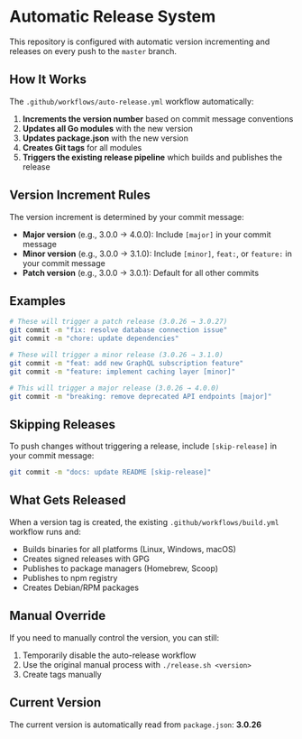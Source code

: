 # Automatic Release System

This repository is configured with automatic version incrementing and releases on every push to the `master` branch.

## How It Works

The `.github/workflows/auto-release.yml` workflow automatically:

1. **Increments the version number** based on commit message conventions
2. **Updates all Go modules** with the new version
3. **Updates package.json** with the new version
4. **Creates Git tags** for all modules
5. **Triggers the existing release pipeline** which builds and publishes the release

## Version Increment Rules

The version increment is determined by your commit message:

- **Major version** (e.g., 3.0.0 → 4.0.0): Include `[major]` in your commit message
- **Minor version** (e.g., 3.0.0 → 3.1.0): Include `[minor]`, `feat:`, or `feature:` in your commit message
- **Patch version** (e.g., 3.0.0 → 3.0.1): Default for all other commits

## Examples

```bash
# These will trigger a patch release (3.0.26 → 3.0.27)
git commit -m "fix: resolve database connection issue"
git commit -m "chore: update dependencies"

# These will trigger a minor release (3.0.26 → 3.1.0)
git commit -m "feat: add new GraphQL subscription feature"
git commit -m "feature: implement caching layer [minor]"

# This will trigger a major release (3.0.26 → 4.0.0)
git commit -m "breaking: remove deprecated API endpoints [major]"
```

## Skipping Releases

To push changes without triggering a release, include `[skip-release]` in your commit message:

```bash
git commit -m "docs: update README [skip-release]"
```

## What Gets Released

When a version tag is created, the existing `.github/workflows/build.yml` workflow runs and:

- Builds binaries for all platforms (Linux, Windows, macOS)
- Creates signed releases with GPG
- Publishes to package managers (Homebrew, Scoop)
- Publishes to npm registry
- Creates Debian/RPM packages

## Manual Override

If you need to manually control the version, you can still:

1. Temporarily disable the auto-release workflow
2. Use the original manual process with `./release.sh <version>`
3. Create tags manually

## Current Version

The current version is automatically read from `package.json`: **3.0.26** 